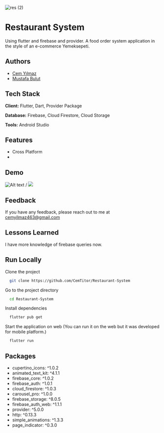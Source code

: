 
![res (2)](https://user-images.githubusercontent.com/43721794/156558085-1bfeee41-8488-4f56-9b2a-8367756ad4fe.png)


# Restaurant System




Using flutter and firebase and provider. A food order system application in the style of an e-commerce Yemeksepeti.


## Authors

- [Cem Yılmaz](https://github.com/CemTitor)
- [Mustafa Bulut](https://github.com/mustafablutt)



## Tech Stack

**Client:** Flutter, Dart, Provider Package

**Database:** Firebase, Cloud Firestore, Cloud Storage

**Tools:** Android Studio


## Features

- Cross Platform
- 

    
## Demo



![Alt text](https://github.com/CemTitor/Restaurant-System/upload/master/images/resto.gif) / ![](https://github.com/CemTitor/Restaurant-System/upload/master/images/resto.gif)

## Feedback

If you have any feedback, please reach out to me at cemyilmaz463@gmail.com


## Lessons Learned


I have more knowledge of firebase queries now.


## Run Locally

Clone the project

```bash
  git clone https://github.com/CemTitor/Restaurant-System
```

Go to the project directory

```bash
  cd Restaurant-System
```

Install dependencies

```bash
  flutter pub get
```

Start the application on web 
(You can run it on the web but it was developed for mobile platform.)

```bash
  flutter run
```




## Packages

-  cupertino_icons: ^1.0.2
-  animated_text_kit: ^4.1.1
-  firebase_core: ^1.0.2
-  firebase_auth: ^1.0.1
-  cloud_firestore: ^1.0.3
-  carousel_pro: ^1.0.0
-  firebase_storage: ^8.0.5
-  firebase_auth_web: ^1.1.1
-  provider: ^5.0.0
-  http: ^0.13.3
-  simple_animations: ^1.3.3
-  page_indicator: ^0.3.0
  


